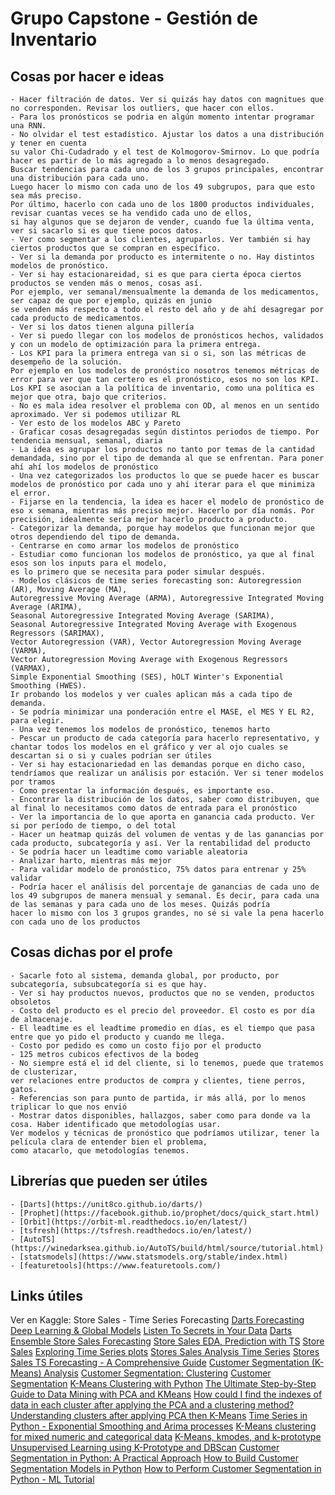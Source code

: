 # Grupo Capstone - Gestión de Inventario

## Cosas por hacer e ideas

    - Hacer filtración de datos. Ver si quizás hay datos con magnitues que no corresponden. Revisar los outliers, que hacer con ellos.
    - Para los pronósticos se podria en algún momento intentar programar una RNN.
    - No olvidar el test estadístico. Ajustar los datos a una distribución y tener en cuenta
    su valor Chi-Cudadrado y el test de Kolmogorov-Smirnov. Lo que podría hacer es partir de lo más agregado a lo menos desagregado.
    Buscar tendencias para cada uno de los 3 grupos principales, encontrar una distribución para cada uno.
    Luego hacer lo mismo con cada uno de los 49 subgrupos, para que esto sea más preciso.
    Por último, hacerlo con cada uno de los 1800 productos individuales, revisar cuantas veces se ha vendido cada uno de ellos,
    si hay algunos que se dejaron de vender, cuando fue la última venta, ver si sacarlo si es que tiene pocos datos.
    - Ver como segmentar a los clientes, agruparlos. Ver también si hay ciertos productos que se compran en específico.
    - Ver si la demanda por producto es intermitente o no. Hay distintos modelos de pronóstico.
    - Ver si hay estacionareidad, si es que para cierta época ciertos productos se venden más o menos, cosas así.
    Por ejemplo, ver semanal/mensualmente la demanda de los medicamentos, ser capaz de que por ejemplo, quizás en junio
    se venden más respecto a todo el resto del año y de ahí desagregar por cada producto de medicamentos.
    - Ver si los datos tienen alguna pillería
    - Ver si puedo llegar con los modelos de pronósticos hechos, validados y con un modelo de optimización para la primera entrega.
    - Los KPI para la primera entrega van si o si, son las métricas de desempeño de la solución.
    Por ejemplo en los modelos de pronóstico nosotros tenemos métricas de error para ver que tan certero es el pronóstico, esos no son los KPI.
    Los KPI se asocian a la política de inventario, como una política es mejor que otra, bajo que criterios.
    - No es mala idea resolver el problema con OD, al menos en un sentido aproximado. Ver si podemos utilizar RL
    - Ver esto de los modelos ABC y Pareto
    - Graficar cosas desagregadas según distintos periodos de tiempo. Por tendencia mensual, semanal, diaria
    - La idea es agrupar los productos no tanto por temas de la cantidad demandada, sino por el tipo de demanda al que se enfrentan. Para poner ahí ahí los modelos de pronóstico
    - Una vez categorizados los productos lo que se puede hacer es buscar modelos de pronóstico por cada uno y ahí iterar para el que minimiza el error.
    - Fijarse en la tendencia, la idea es hacer el modelo de pronóstico de eso x semana, mientras más preciso mejor. Hacerlo por día nomás. Por precisión, idealmente sería mejor hacerlo producto a producto.
    - Categorizar la demanda, porque hay modelos que funcionan mejor que otros dependiendo del tipo de demanda.
    - Centrarse en como armar los modelos de pronóstico
    - Estudiar como funcionan los modelos de pronóstico, ya que al final esos son los inputs para el modelo,
    es lo primero que se necesita para poder simular después.
    - Modelos clásicos de time series forecasting son: Autoregression (AR), Moving Average (MA),
    Autoregressive Moving Average (ARMA), Autoregressive Integrated Moving Average (ARIMA),
    Seasonal Autoregressive Integrated Moving Average (SARIMA),
    Seasonal Autoregressive Integrated Moving Average with Exogenous Regressors (SARIMAX),
    Vector Autoregression (VAR), Vector Autoregression Moving Average (VARMA),
    Vector Autoregression Moving Average with Exogenous Regressors (VARMAX),
    Simple Exponential Smoothing (SES), hOLT Winter's Exponential Smoothing (HWES).
    Ir probando los modelos y ver cuales aplican más a cada tipo de demanda.
    - Se podría minimizar una ponderación entre el MASE, el MES Y EL R2, para elegir.
    - Una vez tenemos los modelos de pronóstico, tenemos harto
    - Pescar un producto de cada categoría para hacerlo representativo, y chantar todos los modelos en el gráfico y ver al ojo cuales se descartan si o si y cuales podrían ser útiles
    - Ver si hay estacionariedad en las demandas porque en dicho caso, tendríamos que realizar un análisis por estación. Ver si tener modelos por tramos
    - Como presentar la información después, es importante eso.
    - Encontrar la distribución de los datos, saber como distribuyen, que al final lo necesitamos como datos de entrada para el pronóstico
    - Ver la importancia de lo que aporta en ganancia cada producto. Ver si por período de tiempo, o del total
    - Hacer un heatmap quizás del volumen de ventas y de las ganancias por cada producto, subcategoría y así. Ver la rentabilidad del producto
    - Se podría hacer un leadtime como variable aleatoria
    - Analizar harto, mientras más mejor
    - Para validar modelo de pronóstico, 75% datos para entrenar y 25% validar
    - Podría hacer el análisis del porcentaje de ganancias de cada uno de los 49 subgrupos de manera mensual y semanal. Es decir, para cada una de las semanas y para cada uno de los meses. Quizás podría
    hacer lo mismo con los 3 grupos grandes, no sé si vale la pena hacerlo con cada uno de los productos
    
    
## Cosas dichas por el profe

    - Sacarle foto al sistema, demanda global, por producto, por subcategoría, subsubcategoría si es que hay.
    - Ver si hay productos nuevos, productos que no se venden, productos obsoletos
    - Costo del producto es el precio del proveedor. El costo es por día de almacenaje.
    - El leadtime es el leadtime promedio en días, es el tiempo que pasa entre que yo pido el producto y cuando me llega.
    - Costo por pedido es como un costo fijo por el producto
    - 125 metros cubicos efectivos de la bodeg
    - No siempre está el id del cliente, si lo tenemos, puede que tratemos de clusterizar,
    ver relaciones entre productos de compra y clientes, tiene perros, gatos.
    - Referencias son para punto de partida, ir más allá, por lo menos triplicar lo que nos envió
    - Mostrar datos disponibles, hallazgos, saber como para donde va la cosa. Haber identificado que metodologías usar.
    Ver modelos y técnicas de pronóstico que podríamos utilizar, tener la película clara de entender bien el problema,
    como atacarlo, que metodologías tenemos.
    

## Librerías que pueden ser útiles

    - [Darts](https://unit8co.github.io/darts/)
    - [Prophet](https://facebook.github.io/prophet/docs/quick_start.html)
    - [Orbit](https://orbit-ml.readthedocs.io/en/latest/)
    - [tsfresh](https://tsfresh.readthedocs.io/en/latest/)
    - [AutoTS](https://winedarksea.github.io/AutoTS/build/html/source/tutorial.html)
    - [statsmodels](https://www.statsmodels.org/stable/index.html)
    - [featuretools](https://www.featuretools.com/)



## Links útiles

Ver en Kaggle: Store Sales - Time Series Forecasting
[Darts Forecasting Deep Learning & Global Models](https://www.kaggle.com/code/ferdinandberr/darts-forecasting-deep-learning-global-models)
[Listen To Secrets in Your Data](https://www.kaggle.com/code/adnanshikh/listen-to-secrets-in-your-data)
[Darts Ensemble Store Sales Forecasting](https://www.kaggle.com/code/kelde9/darts-ensemble-stores-sales-forecasting#Machine-Learning-Model)
[Store Sales EDA, Prediction with TS](https://www.kaggle.com/code/kalilurrahman/store-sales-eda-prediction-with-ts)
[Store Sales](https://www.kaggle.com/code/hardikgarg03/store-sales)
[Exploring Time Series plots](https://www.kaggle.com/code/odins0n/exploring-time-series-plots-beginners-guide)
[Stores Sales Analysis Time Series](https://www.kaggle.com/code/kashishrastogi/store-sales-analysis-time-serie)
[Stores Sales TS Forecasting - A Comprehensive Guide](https://www.kaggle.com/code/ekrembayar/store-sales-ts-forecasting-a-comprehensive-guide#9.-ACF-&-PACF-for-each-family)
[Customer Segmentation (K-Means) Analysis]()
[Customer Segmentation: Clustering](https://www.kaggle.com/code/karnikakapoor/customer-segmentation-clustering#CLUSTERING)
[Customer Segmentation](https://www.kaggle.com/code/fabiendaniel/customer-segmentation)
[K-Means Clustering with Python](https://www.kaggle.com/code/prashant111/k-means-clustering-with-python)
[The Ultimate Step-by-Step Guide to Data Mining with PCA and KMeans](https://drlee.io/the-ultimate-step-by-step-guide-to-data-mining-with-pca-and-kmeans-83a2bcfdba7d)
[How could I find the indexes of data in each cluster after applying the PCA and a clustering method?](https://stackoverflow.com/questions/62626305/how-could-i-find-the-indexes-of-data-in-each-cluster-after-applying-the-pca-and)
[Understanding clusters after applying PCA then K-Means](https://datascience.stackexchange.com/questions/93100/understanding-clusters-after-applying-pca-then-k-means)
[Time Series in Python - Exponential Smoothing and Arima processes](https://towardsdatascience.com/time-series-in-python-exponential-smoothing-and-arima-processes-2c67f2a52788)
[K-Means clustering for mixed numeric and categorical data](https://datascience.stackexchange.com/questions/22/k-means-clustering-for-mixed-numeric-and-categorical-data)
[K-Means, kmodes, and k-prototype](https://medium.com/@reddyyashu20/k-means-kmodes-and-k-prototype-76537d84a669)
[Unsupervised Learning using K-Prototype and DBScan](https://www.kaggle.com/code/rohanadagouda/unsupervised-learning-using-k-prototype-and-dbscan)
[Customer Segmentation in Python: A Practical Approach](https://www.kdnuggets.com/customer-segmentation-in-python-a-practical-approach)
[How to Build Customer Segmentation Models in Python](https://365datascience.com/tutorials/python-tutorials/build-customer-segmentation-models/)
[How to Perform Customer Segmentation in Python - ML Tutorial](https://www.freecodecamp.org/news/customer-segmentation-python-machine-learning/)
[]()
[]()